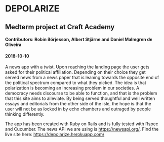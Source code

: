 # DEPOLARIZE
## Medterm project at Craft Academy
#### Contributors: Robin Börjesson, Albert Stjärne and Daniel Malmgren de Oliveira
#### 2018-10-10

A news app with a twist. Upon reaching the landing page the user gets asked for their political affiliation. Depending on their choice they get served news from a news paper that is leaning towards the opposite end of the political spectrum compared to what they picked. The idea is that polarization is becoming an increasing problem in our societies. A democracy needs discourse to be able to function, and that is the problem that this site aims to alleviate. By being served thoughtful and well written essays and editorials from the other side of the isle, the hope is that the user will not be as locked in by echo chambers and outraged by people thinking differently.

The app has been created with Ruby on Rails and is fully tested with Rspec and Cucumber. The news API we are using is https://newsapi.org/. Find the live site here: https://depolarize.herokuapp.com/
